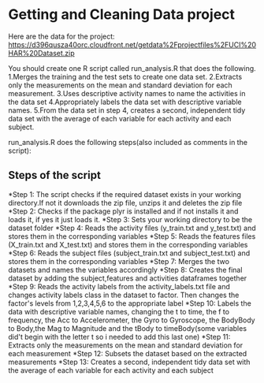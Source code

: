 # Getting and Cleaning Data project

Here are the data for the project: 
https://d396qusza40orc.cloudfront.net/getdata%2Fprojectfiles%2FUCI%20HAR%20Dataset.zip 

 You should create one R script called run_analysis.R that does the following. 
1.Merges the training and the test sets to create one data set.
2.Extracts only the measurements on the mean and standard deviation for each measurement. 
3.Uses descriptive activity names to name the activities in the data set
4.Appropriately labels the data set with descriptive variable names. 
5.From the data set in step 4, creates a second, independent tidy data set with the average of each variable for each activity    and each subject.

run_analysis.R does the following steps(also included as comments in the script):

## Steps of the script

*Step 1: The script checks if the required dataset exists in your working directory.If not it downloads the zip file, unzips it and deletes the zip file
*Step 2: Checks if the package plyr is installed and if not installs it and loads it, if yes it just loads it.
*Step 3: Sets your working directory to be the dataset folder
*Step 4: Reads the activity files (y_train.txt and y_test.txt) and stores them in the corresponding variables
*Step 5: Reads the features files (X_train.txt and X_test.txt) and stores them in the corresponding variables
*Step 6: Reads the subject files (subject_train.txt and subject_test.txt) and stores them in the corresponding variables
*Step 7: Merges the two datasets and names the variables accordingly
*Step 8: Creates the final dataset by adding the subject,features and activities dataframes together
*Step 9: Reads the activity labels from the activity_labels.txt file and changes activity labels class in the dataset to factor. Then changes the factor's levels from 1,2,3,4,5,6 to the appropriate label
*Step 10: Labels the data with descriptive variable names, changing the t to time, the f to frequency, the Acc to Accelerometer, the Gyro to Gyroscope, the BodyBody to Body,the Mag to Magnitude and the tBody to timeBody(some variables did't begin with the letter t so i needed to add this last one)
*Step 11: Extracts only the measurements on the mean and standard deviation for each measurement
*Step 12: Subsets the dataset based on the extracted measurements
*Step 13: Creates a second, independent tidy data set with the average of each variable for each activity and each subject
